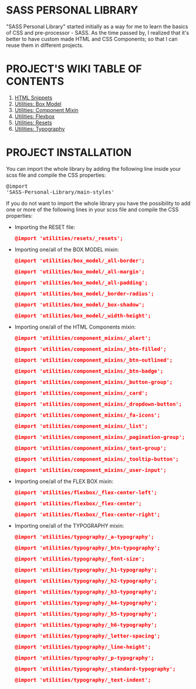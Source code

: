 # SASS PERSONAL LIBRARY

   "SASS Personal Library" started initially as a way for me to learn the basics of CSS and pre-processor - SASS. As the time passed by, I realized that it's better to have custom made HTML and CSS Components; so that I can reuse them in different projects.

# PROJECT'S WIKI TABLE OF CONTENTS

1. [HTML Snippets](https://github.com/liviu10/SASS-Personal-Library/wiki/HTML-Snippets "HTML Snippets")
2. [Utilities: Box Model](https://github.com/liviu10/SASS-Personal-Library/wiki/Utilities:-Box-Model "Utilities: Box Model")
3. [Utilities: Component Mixin](https://github.com/liviu10/SASS-Personal-Library/wiki/Utilities:-Component-Mixin "Utilities: Component Mixin")
4. [Utilities: Flexbox](https://github.com/liviu10/SASS-Personal-Library/wiki/Utilities:-Flexbox "Utilities: Flexbox")
5. [Utilities: Resets](https://github.com/liviu10/SASS-Personal-Library/wiki/Utilities:-Resets "Utilities: Resets")
6. [Utilities: Typography](https://github.com/liviu10/SASS-Personal-Library/wiki/Utilities:-Flexbox "Utilities: Typography")

# PROJECT INSTALLATION

You can import the whole library by adding the following line inside your scss file and compile the CSS properties:
   <span style="color:red; font-weight:bold;">
      <pre>@import 'SASS-Personal-Library/main-styles'</pre>
   </span>

If you do not want to import the whole library you have the possibility to add one or more of the following lines in your scss file and compile the CSS properties:
   * Importing the RESET file:

      <span style="color:red; font-weight:bold;">
         <pre>@import 'utilities/resets/_resets';</pre>
      </span>

   * Importing one/all of the BOX MODEL mixin:

      <span style="color:red; font-weight:bold;">
         <pre>@import 'utilities/box_model/_all-border';</pre>
         <pre>@import 'utilities/box_model/_all-margin';</pre>
         <pre>@import 'utilities/box_model/_all-padding';</pre>
         <pre>@import 'utilities/box_model/_border-radius';</pre>
         <pre>@import 'utilities/box_model/_box-shadow';</pre>
         <pre>@import 'utilities/box_model/_width-height';</pre>
      </span>

   * Importing one/all of the HTML Components mixin:

      <span style="color:red; font-weight:bold;">
         <pre>@import 'utilities/component_mixins/_alert';</pre>
         <pre>@import 'utilities/component_mixins/_btn-filled';</pre>
         <pre>@import 'utilities/component_mixins/_btn-outlined';</pre>
         <pre>@import 'utilities/component_mixins/_btn-badge';</pre>
         <pre>@import 'utilities/component_mixins/_button-group';</pre>
         <pre>@import 'utilities/component_mixins/_card';</pre>
         <pre>@import 'utilities/component_mixins/_dropdown-button';</pre>
         <pre>@import 'utilities/component_mixins/_fa-icons';</pre>
         <pre>@import 'utilities/component_mixins/_list';</pre>
         <pre>@import 'utilities/component_mixins/_pagination-group';</pre>
         <pre>@import 'utilities/component_mixins/_text-group';</pre>
         <pre>@import 'utilities/component_mixins/_tooltip-button';</pre>
         <pre>@import 'utilities/component_mixins/_user-input';</pre>
      </span>

   * Importing one/all of the FLEX BOX mixin:

      <span style="color:red; font-weight:bold;">
         <pre>@import 'utilities/flexbox/_flex-center-left';</pre>
         <pre>@import 'utilities/flexbox/_flex-center';</pre>
         <pre>@import 'utilities/flexbox/_flex-center-right';</pre>
      </span>

   * Importing one/all of the TYPOGRAPHY mixin:

      <span style="color:red; font-weight:bold;">
         <pre>@import 'utilities/typography/_a-typography';</pre>
         <pre>@import 'utilities/typography/_btn-typography';</pre>
         <pre>@import 'utilities/typography/_font-size';</pre>
         <pre>@import 'utilities/typography/_h1-typography';</pre>
         <pre>@import 'utilities/typography/_h2-typography';</pre>
         <pre>@import 'utilities/typography/_h3-typography';</pre>
         <pre>@import 'utilities/typography/_h4-typography';</pre>
         <pre>@import 'utilities/typography/_h5-typography';</pre>
         <pre>@import 'utilities/typography/_h6-typography';</pre>
         <pre>@import 'utilities/typography/_letter-spacing';</pre>
         <pre>@import 'utilities/typography/_line-height';</pre>
         <pre>@import 'utilities/typography/_p-typography';</pre>
         <pre>@import 'utilities/typography/_standard-typography';</pre>
         <pre>@import 'utilities/typography/_text-indent';</pre>
      </span>